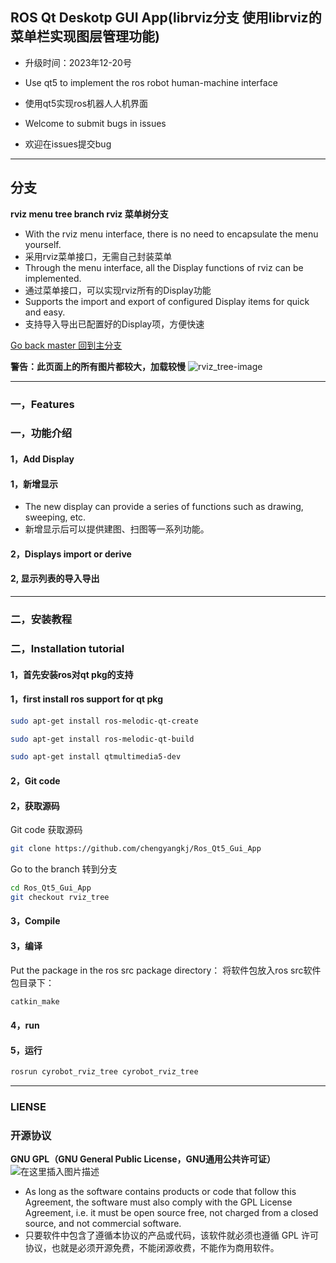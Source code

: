 ## ROS Qt Deskotp GUI App(librviz分支 使用librviz的菜单栏实现图层管理功能)

- 升级时间：2023年12-20号


- Use qt5 to implement the ros robot human-machine interface
- 使用qt5实现ros机器人人机界面

- Welcome to submit bugs in issues
- 欢迎在issues提交bug
***
## 分支
**rviz menu tree branch rviz  菜单树分支**
- With the rviz menu interface, there is no need to encapsulate the menu yourself.
- 采用rviz菜单接口，无需自己封装菜单
- Through the menu interface, all the Display functions of rviz can be implemented.
- 通过菜单接口，可以实现rviz所有的Display功能
- Supports the import and export of configured Display items for quick and easy.
- 支持导入导出已配置好的Display项，方便快速

[Go back master 回到主分支](https://github.com/chengyangkj/Ros_Qt5_Gui_App)

**警告：此页面上的所有图片都较大，加载较慢**
![rviz_tree-image](http://qghk8ygxs.hn-bkt.clouddn.com/rviz_tree-image.png)

***

### 一，Features
### 一，功能介绍
#### 1，Add Display
#### 1，新增显示
- The new display can provide a series of functions such as drawing, sweeping, etc.
- 新增显示后可以提供建图、扫图等一系列功能。
#### 2，Displays import or derive
#### 2,  显示列表的导入导出
***

### 二，安装教程
### 二，Installation tutorial
#### 1，首先安装ros对qt pkg的支持
#### 1，first install ros support for qt pkg
``` bash
sudo apt-get install ros-melodic-qt-create
```
``` bash
sudo apt-get install ros-melodic-qt-build
```
``` bash
sudo apt-get install qtmultimedia5-dev
```
#### 2，Git code
#### 2，获取源码
Git code
获取源码
``` bash
git clone https://github.com/chengyangkj/Ros_Qt5_Gui_App
```
Go to the branch
转到分支
``` bash
cd Ros_Qt5_Gui_App
git checkout rviz_tree
```

#### 3，Compile
#### 3，编译
Put the package in the ros src package directory：
将软件包放入ros src软件包目录下：
``` bash
catkin_make
```
#### 4，run
#### 5，运行
``` bash
rosrun cyrobot_rviz_tree cyrobot_rviz_tree
```
***
### LIENSE
### 开源协议
**GNU GPL（GNU General Public License，GNU通用公共许可证）**
![在这里插入图片描述](https://img-blog.csdnimg.cn/20200408135643929.png)

- As long as the software contains products or code that follow this Agreement, the software must also comply with the GPL License Agreement, i.e. it must be open source free, not charged from a closed source, and not commercial software.
- 只要软件中包含了遵循本协议的产品或代码，该软件就必须也遵循 GPL 许可协议，也就是必须开源免费，不能闭源收费，不能作为商用软件。

